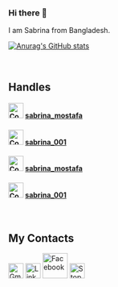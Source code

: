 ### Hi there 👋
I am Sabrina from Bangladesh.

[![Anurag's GitHub stats](https://github-readme-stats.vercel.app/api?username=sabrina-mostafa)](https://github.com/anuraghazra/github-readme-stats)


<!--
**sabrina-mostafa/sabrina-mostafa** is a ✨ _special_ ✨ repository because its `README.md` (this file) appears on your GitHub profile.

Here are some ideas to get you started:

- 🔭 I’m currently working on ...
- 🌱 I’m currently learning ...
- 👯 I’m looking to collaborate on ...
- 🤔 I’m looking for help with ...
- 💬 Ask me about ...
- 📫 How to reach me: ...
- 😄 Pronouns: ...
- ⚡ Fun fact: ...
-->
</br>

## Handles
#### <img src='https://cdn.iconscout.com/icon/free/png-256/code-forces-3521352-2944796.png' alt='Codeforces' height='30'> [  sabrina_mostafa](https://codeforces.com/profile/sabrina_mostafa) 
#### <img src='https://i.pinimg.com/originals/c5/d9/fc/c5d9fc1e18bcf039f464c2ab6cfb3eb6.jpg' alt='CodeChef' height='30'> [sabrina_001](https://www.codechef.com/users/sabrina_001)

#### <img src='https://img.atcoder.jp/assets/atcoder.png' alt='Codeforces' height='30'> [sabrina_mostafa](https://atcoder.jp/users/sabrina_mostafa)

#### <img src='https://pbs.twimg.com/profile_images/568733328090480640/B1rm7i-y_400x400.jpeg' alt='Codeforces' height='30'> [sabrina_001](https://www.spoj.com/myaccount/)
</br>

## My Contacts
[<img src='https://upload.wikimedia.org/wikipedia/commons/thumb/7/7e/Gmail_icon_%282020%29.svg/2560px-Gmail_icon_%282020%29.svg.png' alt='Gmail' height='30'>](sabrinamostafa9900@gmail.com) [<img src='https://cdn-icons-png.flaticon.com/512/174/174857.png' alt='Linkedin' height='30'>](https://www.linkedin.com/in/sabrina-mostafa-389114207/)
[<img src='https://brandlogos.net/wp-content/uploads/2021/04/facebook-icon.png' alt='Facebook' height='50'>](https://www.facebook.com/MostafaSabreena/)
[<img src='https://www.stopstalk.com/stopstalk/static/images/StopStalk.png?_rev=20201225170526' alt='StopStalk' height='30'>](https://www.stopstalk.com/user/profile/sabrina_mostafa)
